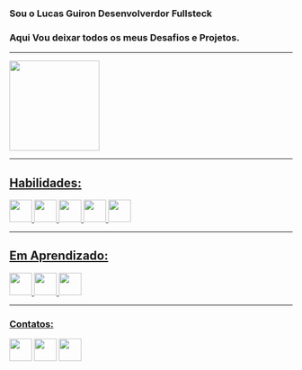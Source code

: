 ### Sou o Lucas Guiron Desenvolverdor Fullsteck
### Aqui Vou deixar todos os meus Desafios e Projetos.

<hr>

<div>
<a href="https://github.com/guirondj">

<img height="160em" src="https://github-readme-stats.vercel.app/api?username=guirondj&show_icons=true&theme=dracula&include_all_commits=true&count_private=true"/>
</div>

<hr> 

## Habilidades:
<img src="https://cdn.jsdelivr.net/gh/devicons/devicon/icons/html5/html5-original-wordmark.svg" width="40" height="40"/> <img src="https://cdn.jsdelivr.net/gh/devicons/devicon/icons/css3/css3-original-wordmark.svg" width="40" height="40"/> <img src="https://cdn.jsdelivr.net/gh/devicons/devicon/icons/javascript/javascript-original.svg" width="40" height="40"/> <img src="https://cdn.jsdelivr.net/gh/devicons/devicon/icons/git/git-original-wordmark.svg" width="40" height="40"/> <img src="https://cdn.jsdelivr.net/gh/devicons/devicon/icons/github/github-original.svg" width="40" height="40"/>

<hr>

## Em Aprendizado:
 <img src="https://cdn.jsdelivr.net/gh/devicons/devicon/icons/angularjs/angularjs-original.svg" width="40" height="40"/> <img src="https://cdn.jsdelivr.net/gh/devicons/devicon/icons/react/react-original-wordmark.svg" width="40" height="40" /> <img src="https://cdn.jsdelivr.net/gh/devicons/devicon/icons/java/java-original-wordmark.svg" width="40" height="40"/>

<hr>

### Contatos:
<div> 
<a href="https://www.linkedin.com/in/lucas-guiron-10b9b81b4/" target="_blank"><img src="https://cdn.jsdelivr.net/gh/devicons/devicon/icons/linkedin/linkedin-original.svg" width="40" height="40"/></a> <a href="mailto:lucasguirondj@hotmail.com"><img src="https://logospng.org/download/microsoft-outlook/logo-microsoft-outlook-1024.png" target="_blank" width="40" height="40"></a> 

<a hfef="https://github.com/guirondj" target="_blank">
<img src="https://cdn.jsdelivr.net/gh/devicons/devicon/icons/github/github-original.svg" width="40" height="40"/>
</a>

</div>
